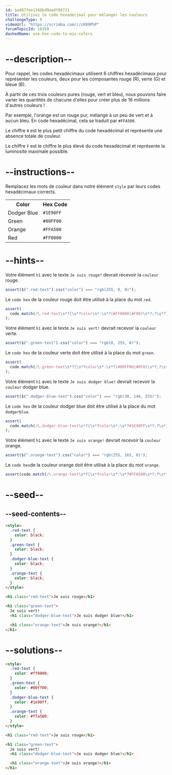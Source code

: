 ```yaml
---
id: bad87fee1348bd9aedf08721
title: Utilisez le code hexadécimal pour mélanger les couleurs
challengeType: 0
videoUrl: "https://scrimba.com/c/cK89PhP"
forumTopicId: 18359
dashedName: use-hex-code-to-mix-colors
---
```


# --description--

Pour rappel, les codes hexadécimaux utilisent 6 chiffres hexadécimaux pour représenter les couleurs, deux pour les composantes rouge (R), verte (G) et bleue (B).

À partir de ces trois couleurs pures (rouge, vert et bleu), nous pouvons faire varier les quantités de chacune d'elles pour créer plus de 16 millions d'autres couleurs !

Par exemple, l'orange est un rouge pur, mélangé à un peu de vert et à aucun bleu. En code hexadécimal, cela se traduit par `#FFA500`.

Le chiffre `0` est le plus petit chiffre du code hexadécimal et représente une absence totale de couleur.

Le chiffre `F` est le chiffre le plus élevé du code hexadécimal et représente la luminosité maximale possible.

# --instructions--

Remplacez les mots de couleur dans notre élément `style` par leurs codes hexadécimaux corrects.

<table class='table table-striped'><tbody><tr><th>Color</th><th>Hex Code</th></tr><tr><td>Dodger Blue</td><td><code>#1E90FF</code></td></tr><tr><td>Green</td><td><code>#00FF00</code></td></tr><tr><td>Orange</td><td><code>#FFA500</code></td></tr><tr><td>Red</td><td><code>#FF0000</code></td></tr></tbody></table>

# --hints--

Votre élément `h1` avec le texte `Je suis rouge!` devrait recevoir la `couleur` rouge.

```js
assert($(".red-text").css("color") === "rgb(255, 0, 0)");
```

Le `code hex` de la couleur rouge doit être utilisé à la place du mot `red`.

```js
assert(
  code.match(/\.red-text\s*?{\s*?color\s*:\s*?(#FF0000|#F00)\s*?;?\s*?}/gi)
);
```

Votre élément `h1` avec le texte `Je suis vert!` devrait recevoir la `couleur` verte.

```js
assert($(".green-text").css("color") === "rgb(0, 255, 0)");
```

Le `code hex` de la couleur verte doit être utilisé à la place du mot `green`.

```js
assert(
  code.match(/\.green-text\s*?{\s*?color\s*:\s*?(#00FF00|#0F0)\s*?;?\s*?}/gi)
);
```

Votre élément `h1` avec le texte `Je suis dodger blue!` devrait recevoir la `couleur` dodger blue.

```js
assert($(".dodger-blue-text").css("color") === "rgb(30, 144, 255)");
```

Le `code hex` de la couleur dodger blue doit être utilisé à la place du mot `dodgerblue`.

```js
assert(
  code.match(/\.dodger-blue-text\s*?{\s*?color\s*:\s*?#1E90FF\s*?;?\s*?}/gi)
);
```

Votre élément `h1` avec le texte `Je suis orange!` devrait recevoir la `couleur` orange.

```js
assert($(".orange-text").css("color") === "rgb(255, 165, 0)");
```

Le `code hex`de la couleur orange doit être utilisé à la place du mot `orange`.

```js
assert(code.match(/\.orange-text\s*?{\s*?color\s*:\s*?#FFA500\s*?;?\s*?}/gi));
```

# --seed--

## --seed-contents--

```html
<style>
  .red-text {
    color: black;
  }
  .green-text {
    color: black;
  }
  .dodger-blue-text {
    color: black;
  }
  .orange-text {
    color: black;
  }
</style>

<h1 class="red-text">Je suis rouge</h1>

<h1 class="green-text">
  Je suis vert!
  <h1 class="dodger-blue-text">Je suis dodger blue!</h1>

  <h1 class="orange-text">Je suis orange!</h1>
</h1>
```

# --solutions--

```html
<style>
  .red-text {
    color: #ff0000;
  }
  .green-text {
    color: #00ff00;
  }
  .dodger-blue-text {
    color: #1e90ff;
  }
  .orange-text {
    color: #ffa500;
  }
</style>

<h1 class="red-text">Je suis rouge</h1>

<h1 class="green-text">
  Je suis vert!
  <h1 class="dodger-blue-text">Je suis dodger blue!</h1>

  <h1 class="orange-text">Je suis orange!</h1>
</h1>
```
